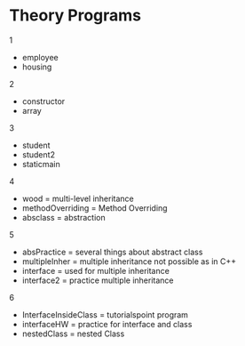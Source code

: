 # Theory Programs

1
* employee
* housing

2 
* constructor
* array

3
* student
* student2
* staticmain

4 
* wood = multi-level inheritance
* methodOverriding = Method Overriding
* absclass = abstraction

5
* absPractice = several things about abstract class
* multipleInher = multiple inheritance not possible as in C++
* interface = used for multiple inheritance
* interface2 = practice multiple inheritance

6
* InterfaceInsideClass = tutorialspoint program
* interfaceHW = practice for interface and class
* nestedClass = nested Class